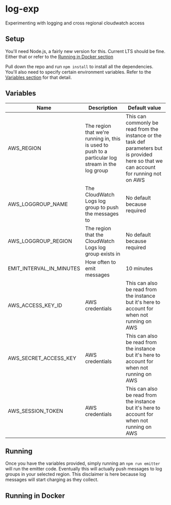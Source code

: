 # log-exp

Experimenting with logging and cross regional cloudwatch access

## Setup

You'll need Node.js, a fairly new version for this. Current LTS should be fine. Either that or refer to the [Running in Docker section](#running-in-docker)

Pull down the repo and run `npm install` to install all the dependencies. You'll also need to specify certain environment variables. Refer to the [Variables section](#variables) for that detail.

## Variables

| Name                     | Description                                                                                        | Default value                                                                                                                             |
| ------------------------ | -------------------------------------------------------------------------------------------------- | ----------------------------------------------------------------------------------------------------------------------------------------- |
| AWS_REGION               | The region that we're running in, this is used to push to a particular log stream in the log group | This can commonly be read from the instance or the task def parameters but is provided here so that we can account for running not on AWS |
| AWS_LOGGROUP_NAME        | The CloudWatch Logs log group to push the messages to                                              | No default because required                                                                                                               |
| AWS_LOGGROUP_REGION      | The region that the CloudWatch Logs log group exists in                                            | No default because required                                                                                                               |
| EMIT_INTERVAL_IN_MINUTES | How often to emit messages                                                                         | 10 minutes                                                                                                                                |
| AWS_ACCESS_KEY_ID        | AWS credentials                                                                                    | This can also be read from the instance but it's here to account for when not running on AWS                                              |
| AWS_SECRET_ACCESS_KEY    | AWS credentials                                                                                    | This can also be read from the instance but it's here to account for when not running on AWS                                              |
| AWS_SESSION_TOKEN        | AWS credentials                                                                                    | This can also be read from the instance but it's here to account for when not running on AWS                                              |

## Running

Once you have the variables provided, simply running an `npm run emitter` will run the emitter code. Eventually this will actually push messages to log groups in your selected region. This disclaimer is here because log messages will start charging as they collect.

## Running in Docker

